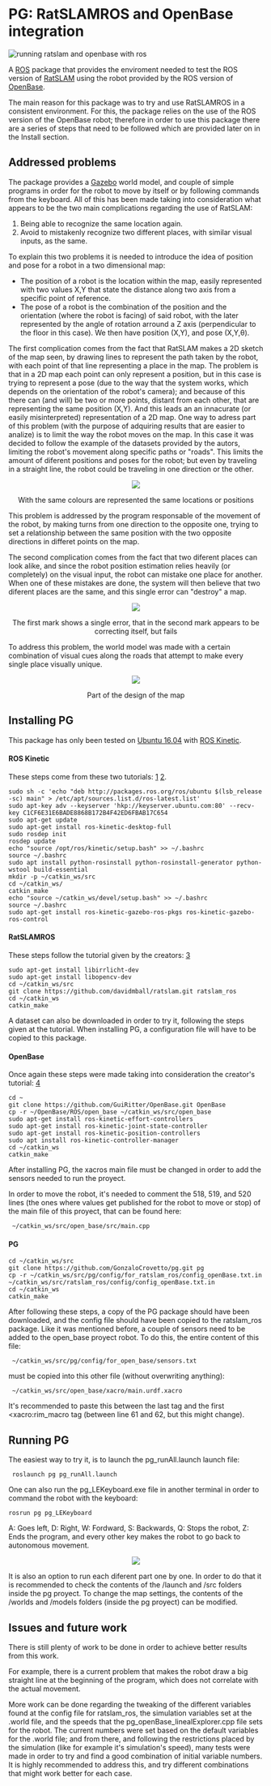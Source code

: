 # PG: RatSLAMROS and OpenBase integration
![running ratslam and openbase with ros](images/Running1.png)

A [ROS](https://www.ros.org/) package that provides the enviroment needed to test the ROS version of [RatSLAM](https://github.com/davidmball/ratslam/blob/wiki/RatSLAMROS.md) using the robot provided by the ROS version of [OpenBase](https://github.com/GuiRitter/OpenBase).

The main reason for this package was to try and use RatSLAMROS in a consistent environment. For this, the package relies on the use of the ROS version of the OpenBase robot; therefore in order to use this package there are a series of steps that need to be followed which are provided later on in the Install section. 

## Addressed problems

The package provides a [Gazebo](http://gazebosim.org/) world  model, and couple of simple programs in order for the robot to move by itself or by following commands from the keyboard. All of this has been made taking into consideration what appears to be the two main complications regarding the use of RatSLAM:
1. Being able to recognize the same location again.
2. Avoid to mistakenly recognize two different places, with similar visual inputs, as the same.

To explain this two problems it is needed to introduce the idea of position and pose for a robot in a two dimensional map:
- The position of a robot is the location within the map, easily represented with two values X,Y that state the distance along two axis from a specific point of reference.
- The pose of a robot is the combination of the position and the orientation (where the robot is facing) of said robot, with the later represented by the angle of rotation arround a Z axis (perpendicular to the floor in this case).
We then have position (X,Y), and pose (X,Y,θ).

The first complication comes from the fact that RatSLAM makes a 2D sketch of the map seen, by drawing lines to represent the path taken by the robot, with each point of that line representing a place in the map. The problem is that in a 2D map each point can only represent a position, but in this case is trying to represent a pose (due to the way that the system works, which depends on the orientation of the robot's camera); and because of this there can (and will) be two or more points, distant from each other, that are representing the same position (X,Y). And this leads an an innacurate (or easily misinterpreted) representation of a 2D map.
One way to adress part of this problem (with the purpose of adquiring results that are easier to analize) is to limit the way the robot moves on the map. In this case it was decided to follow the example of the datasets provided by the autors, limiting the robot's movement  along specific paths or "roads". This limits the amount of diferent positions and poses for the robot; but even by traveling in a straight line,  the robot could be traveling in one direction or the other.

<p align="center">
  <img src="images/oppositeDirection.png">
</p>
<p align="center" >With the same colours are represented the same locations or positions</p>

This problem is addressed by the program responsable of the movement of the robot, by making turns from one direction to the opposite one, trying to set a relationship between the same position with the two opposite directions in differet points on the map.

The second complication comes from the fact that two diferent places can look alike, and since the robot position estimation relies heavily (or completely) on the visual input, the robot can mistake one place for another.
When one of these mistakes are done, the system will then believe that two diferent places are the same, and this single error can "destroy" a map.


<p align="center">
  <img src="images/MapDestruction.png">
</p>
<p align="center">The first mark shows a single error, that in the second mark appears to be correcting itself, but fails</p>


To address this problem, the world model was made with a certain combination of visual cues along the roads that attempt to make every single place visually unique.

<p align="center">
  <img src="images/VisualCues.png">
</p>
<p align="center">Part of the design of the map</p>

## Installing PG
This package has only been tested on [Ubuntu 16.04](http://releases.ubuntu.com/16.04/) with [ROS Kinetic](http://wiki.ros.org/kinetic).

#### ROS Kinetic
These steps come from these two tutorials: [1](http://wiki.ros.org/kinetic/Installation/Ubuntu)
[2](http://wiki.ros.org/ROS/Tutorials/InstallingandConfiguringROSEnvironment).
```
sudo sh -c 'echo "deb http://packages.ros.org/ros/ubuntu $(lsb_release -sc) main" > /etc/apt/sources.list.d/ros-latest.list'
sudo apt-key adv --keyserver 'hkp://keyserver.ubuntu.com:80' --recv-key C1CF6E31E6BADE8868B172B4F42ED6FBAB17C654
sudo apt-get update
sudo apt-get install ros-kinetic-desktop-full
sudo rosdep init
rosdep update
echo "source /opt/ros/kinetic/setup.bash" >> ~/.bashrc
source ~/.bashrc
sudo apt install python-rosinstall python-rosinstall-generator python-wstool build-essential
mkdir -p ~/catkin_ws/src
cd ~/catkin_ws/
catkin_make
echo "source ~/catkin_ws/devel/setup.bash" >> ~/.bashrc
source ~/.bashrc
sudo apt-get install ros-kinetic-gazebo-ros-pkgs ros-kinetic-gazebo-ros-control
```
#### RatSLAMROS
These steps follow the tutorial given by the creators: [3](https://github.com/davidmball/ratslam/blob/wiki/RatSLAMROS.md
)
```
sudo apt-get install libirrlicht-dev
sudo apt-get install libopencv-dev
cd ~/catkin_ws/src
git clone https://github.com/davidmball/ratslam.git ratslam_ros
cd ~/catkin_ws
catkin_make
```
A dataset can also be downloaded in order to try it, following the steps given at the tutorial.
When installing PG, a configuration file will have to be copied to this package.

#### OpenBase
Once again these steps were made taking into consideration the creator's tutorial:  [4](https://github.com/GuiRitter/OpenBase
)
```
cd ~
git clone https://github.com/GuiRitter/OpenBase.git OpenBase
cp -r ~/OpenBase/ROS/open_base ~/catkin_ws/src/open_base
sudo apt-get install ros-kinetic-effort-controllers
sudo apt-get install ros-kinetic-joint-state-controller
sudo apt-get install ros-kinetic-position-controllers
sudo apt install ros-kinetic-controller-manager
cd ~/catkin_ws
catkin_make
```
After installing PG, the xacros main file must be changed in order to add the sensors needed to run the proyect.

In order to move the robot, it's needed to comment the 518, 519, and 520 lines (the ones where values get published for the robot to move or stop) of the main file of this proyect, that can be found here:
```
 ~/catkin_ws/src/open_base/src/main.cpp
```

#### PG
```
cd ~/catkin_ws/src
git clone https://github.com/GonzaloCrovetto/pg.git pg
cp -r ~/catkin_ws/src/pg/config/for_ratslam_ros/config_openBase.txt.in ~/catkin_ws/src/ratslam_ros/config/config_openBase.txt.in
cd ~/catkin_ws
catkin_make
```
After following these steps, a copy of the PG package should have been downloaded, and the config file should have been copied to the ratslam_ros package.
Like it was mentioned before, a couple of sensors need to be added to the open_base proyect robot. To do this, the entire content of this file:
```
 ~/catkin_ws/src/pg/config/for_open_base/sensors.txt
```
must be copied into this other file (without overwriting anything):
```
 ~/catkin_ws/src/open_base/xacro/main.urdf.xacro
```
It's recommended to paste this between the last </joint> tag and the first <xacro:rim_macro tag (between line 61 and 62, but this might change).

## Running PG

The easiest way to try it, is to launch the pg_runAll.launch launch file:
```
 roslaunch pg pg_runAll.launch
```
One can also run the pg_LEKeyboard.exe file in another terminal in order to command the robot with the keyboard:
```
rosrun pg pg_LEKeyboard
```
A: Goes left, D: Right, W: Fordward, S: Backwards, Q: Stops the robot, Z: Ends the program, and every other key makes the robot to go back to autonomous movement.

<p align="center">
  <img src="images/keyMap.png">
</p>

It is also an option to run each diferent part one by one. In order to do that it is recommended to check the contents of the /launch and /src folders inside the pg proyect.
To change the map settings, the contents of the /worlds and /models folders (inside the pg proyect) can be modified.

## Issues and future work

There is still plenty of work to be done in order to achieve better results from this work. 

For example, there is a current problem that makes the robot draw a big straight line at the beginning of the program, which does not correlate with the actual movement.

More work can be done regarding the tweaking of the different variables found at the config file for ratslam_ros, the simulation variables set at the .world file, and the speeds that the pg_openBase_linealExplorer.cpp file sets for the robot.
The current numbers were set based on the default variables for the .world file; and from there, and following the restrictions placed by the simulation (like for example it's simulation's speed), many tests were made in order to try and find a good combination of initial variable numbers. 
It is highly recommended to address this, and try different combinations that might work better for each case.
